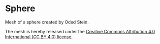 # Sphere

Mesh of a sphere created by Oded Stein.

The mesh is hereby released under the [Creative Commons Attribution 4.0 International (CC BY 4.0) license](https://creativecommons.org/licenses/by/4.0/).


